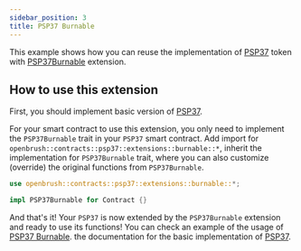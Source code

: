 ```yaml
---
sidebar_position: 3
title: PSP37 Burnable
---
```


This example shows how you can reuse the implementation of [PSP37](https://github.com/Brushfam/openbrush-contracts/tree/main/contracts/token/psp37) token with [PSP37Burnable](https://github.com/Brushfam/openbrush-contracts/tree/main/contracts/token/psp37/extensions/burnable.rs) extension.

## How to use this extension

First, you should implement basic version of [PSP37](/smart-contracts/PSP37).

For your smart contract to use this extension, you only need to implement the 
`PSP37Burnable` trait in your `PSP37` smart contract. Add import for 
`openbrush::contracts::psp37::extensions::burnable::*`, inherit the implementation for 
`PSP37Burnable` trait, where you can also customize (override) the original functions 
from `PSP37Burnable`.

```rust
use openbrush::contracts::psp37::extensions::burnable::*;

impl PSP37Burnable for Contract {}
```

And that's it! Your `PSP37` is now extended by the `PSP37Burnable` extension and ready to use its functions!
You can check an example of the usage of [PSP37 Burnable](https://github.com/Brushfam/openbrush-contracts/tree/main/examples/psp37_extensions/burnable).
 the documentation for the basic implementation of [PSP37](/smart-contracts/PSP37).